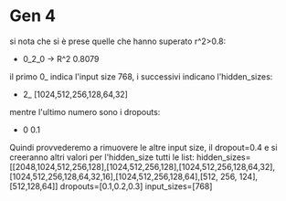 # Gen 4
si nota che si è prese quelle che hanno superato r^2>0.8:
- 0_2_0 -> R^2 0.8079

il primo 0_ indica l'input size 768, i successivi indicano l'hidden_sizes:
- 2_ [1024,512,256,128,64,32]

mentre l'ultimo numero sono i dropouts:
- 0 0.1

Quindi provvederemo a rimuovere le altre input size, il dropout=0.4 e si creeranno altri valori per l'hidden_size
tutti le list:
hidden_sizes=[[2048,1024,512,256,128],[1024,512,256,128],[1024,512,256,128,64,32],[1024,512,256,128,64,32,16],[1024,512,256,128,64],[512, 256, 124],[512,128,64]]
dropouts=[0.1,0.2,0.3]
input_sizes=[768]